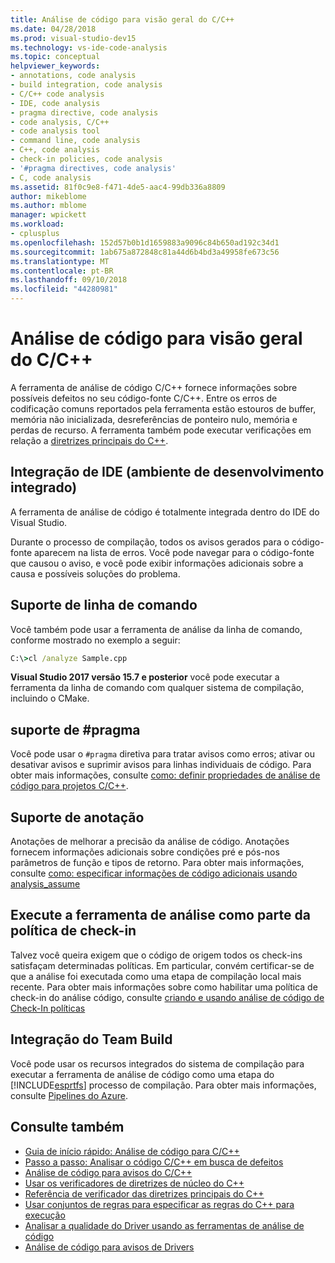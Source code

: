 ```yaml
---
title: Análise de código para visão geral do C/C++
ms.date: 04/28/2018
ms.prod: visual-studio-dev15
ms.technology: vs-ide-code-analysis
ms.topic: conceptual
helpviewer_keywords:
- annotations, code analysis
- build integration, code analysis
- C/C++ code analysis
- IDE, code analysis
- pragma directive, code analysis
- code analysis, C/C++
- code analysis tool
- command line, code analysis
- C++, code analysis
- check-in policies, code analysis
- '#pragma directives, code analysis'
- C, code analysis
ms.assetid: 81f0c9e8-f471-4de5-aac4-99db336a8809
author: mikeblome
ms.author: mblome
manager: wpickett
ms.workload:
- cplusplus
ms.openlocfilehash: 152d57b0b1d1659883a9096c84b650ad192c34d1
ms.sourcegitcommit: 1ab675a872848c81a44d6b4bd3a49958fe673c56
ms.translationtype: MT
ms.contentlocale: pt-BR
ms.lasthandoff: 09/10/2018
ms.locfileid: "44280981"
---
```

# <a name="code-analysis-for-cc-overview"></a>Análise de código para visão geral do C/C++

A ferramenta de análise de código C/C++ fornece informações sobre possíveis defeitos no seu código-fonte C/C++. Entre os erros de codificação comuns reportados pela ferramenta estão estouros de buffer, memória não inicializada, desreferências de ponteiro nulo, memória e perdas de recurso. A ferramenta também pode executar verificações em relação a [diretrizes principais do C++](http://github.com/isocpp/CppCoreGuidelines/blob/master/CppCoreGuidelines.md).

## <a name="ide-integrated-development-environment-integration"></a>Integração de IDE (ambiente de desenvolvimento integrado)

A ferramenta de análise de código é totalmente integrada dentro do IDE do Visual Studio.

Durante o processo de compilação, todos os avisos gerados para o código-fonte aparecem na lista de erros. Você pode navegar para o código-fonte que causou o aviso, e você pode exibir informações adicionais sobre a causa e possíveis soluções do problema.

## <a name="command-line-support"></a>Suporte de linha de comando

Você também pode usar a ferramenta de análise da linha de comando, conforme mostrado no exemplo a seguir:

```cmd
C:\>cl /analyze Sample.cpp
```

**Visual Studio 2017 versão 15.7 e posterior** você pode executar a ferramenta da linha de comando com qualquer sistema de compilação, incluindo o CMake.

## <a name="pragma-support"></a>suporte de #pragma

Você pode usar o `#pragma` diretiva para tratar avisos como erros; ativar ou desativar avisos e suprimir avisos para linhas individuais de código. Para obter mais informações, consulte [como: definir propriedades de análise de código para projetos C/C++](how-to-set-code-analysis-properties-for-c-cpp-projects.md).

## <a name="annotation-support"></a>Suporte de anotação

Anotações de melhorar a precisão da análise de código. Anotações fornecem informações adicionais sobre condições pré e pós-nos parâmetros de função e tipos de retorno. Para obter mais informações, consulte [como: especificar informações de código adicionais usando analysis_assume](../code-quality/how-to-specify-additional-code-information-by-using-analysis-assume.md)

## <a name="run-analysis-tool-as-part-of-check-in-policy"></a>Execute a ferramenta de análise como parte da política de check-in

Talvez você queira exigem que o código de origem todos os check-ins satisfaçam determinadas políticas. Em particular, convém certificar-se de que a análise foi executada como uma etapa de compilação local mais recente. Para obter mais informações sobre como habilitar uma política de check-in do análise código, consulte [criando e usando análise de código de Check-In políticas](../code-quality/creating-and-using-code-analysis-check-in-policies.md)

## <a name="team-build-integration"></a>Integração do Team Build

Você pode usar os recursos integrados do sistema de compilação para executar a ferramenta de análise de código como uma etapa do [!INCLUDE[esprtfs](../code-quality/includes/esprtfs_md.md)] processo de compilação. Para obter mais informações, consulte [Pipelines do Azure](/azure/devops/pipelines/index).

## <a name="see-also"></a>Consulte também

- [Guia de início rápido: Análise de código para C/C++](quick-start-code-analysis-for-c-cpp.md)
- [Passo a passo: Analisar o código C/C++ em busca de defeitos](walkthrough-analyzing-c-cpp-code-for-defects.md)
- [Análise de código para avisos do C/C++](code-analysis-for-c-cpp-warnings.md)
- [Usar os verificadores de diretrizes de núcleo do C++](using-the-cpp-core-guidelines-checkers.md)
- [Referência de verificador das diretrizes principais do C++](code-analysis-for-cpp-corecheck.md)
- [Usar conjuntos de regras para especificar as regras do C++ para execução](using-rule-sets-to-specify-the-cpp-rules-to-run.md)
- [Analisar a qualidade do Driver usando as ferramentas de análise de código](/windows-hardware/drivers/develop/analyzing-driver-quality-by-using-code-analysis-tools)
- [Análise de código para avisos de Drivers](/windows-hardware/drivers/devtest/prefast-for-drivers-warnings)
